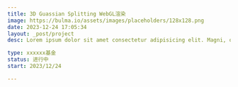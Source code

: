 ```yaml
---
title: 3D Guassian Splitting WebGL渲染
image: https://bulma.io/assets/images/placeholders/128x128.png
date: 2023-12-24 17:05:34
layout: _post/project
desc: Lorem ipsum dolor sit amet consectetur adipisicing elit. Magni, officiis iusto quia assumenda dolorum temporibus, doloribus illum a iste, ea nesciunt est repellendus nam rerum voluptates corrupti esse inventore dolor.Lorem ipsum dolor sit amet, consectetur adipisicing elit. Fuga atque

type: xxxxxx基金
status: 进行中
start: 2023/12/24

---
```


<script type="importmap">
  {
    "imports": {
      "three": "/hexo-theme-lab/assets/js/three.min.js",
      "luma-web": "/hexo-theme-lab/assets/js/luma-web.module.min.js",
      "OrbitControls": "/hexo-theme-lab/assets/js/OrbitControls.min.js"
    }
  }
</script>

<div style="display: flex; justify-content: center; align-items: center; height: 100vh;">
  <canvas id="scene" style="box-shadow: 0 0 10px rgba(0, 0, 0, 0.5);"></canvas>
</div>

<script type="module">
  import * as THREE from "three";
  import { LumaSplatsThree } from "luma-web";
  import { OrbitControls } from "OrbitControls";

  let splats = new LumaSplatsThree({
		source: 'https://lumalabs.ai/capture/c63b154c-dfa5-4fe7-9aac-9cb66fcde007',
		enableThreeShaderIntegration: false,
	});

  let scene = new THREE.Scene();
  let camera = new THREE.PerspectiveCamera( 75, 800 / 600, 0.1, 1000 );
  let renderer = new THREE.WebGLRenderer({canvas: document.querySelector('#scene')});
  renderer.setSize( 800, 600 );
  scene.add(splats);
  camera.position.z = 5;
  
  const controls = new OrbitControls( camera, renderer.domElement );
  controls.maxPolarAngle = 0.9 * Math.PI / 2;
  controls.target.set( 0, 0.1, 0 );

  function createText(text, options = {}) {
    // default options
    const defaults = {
      canvasWidth: 1024,
      canvasHeight: 512,
      font: '100px sans-serif',
      textColor: 'white',
      strokeColor: 'rgba(0, 0, 0, 0.5)',
      strokeWidth: 5,
      planeWidth: 5,
      planeHeight: 2.5,
      position: { x: 0.8, y: -0.9, z: 0 },
      rotation: { y: Math.PI / 2 },
      scale: 0.6,
    };

    const opts = { ...defaults, ...options };

    // create texture from canvas
    const texture = new THREE.Texture(canvas);
    texture.needsUpdate = true;

    // create plane geometry and mesh with the texture
    const geometry = new THREE.PlaneGeometry(opts.planeWidth, opts.planeHeight);
    const material = new THREE.MeshStandardMaterial({
      map: texture,
      transparent: false,
      alphaTest: 0.5,
      side: THREE.DoubleSide,
      premultipliedAlpha: true,
      emissive: opts.textColor,
      emissiveIntensity: 2,
    });
    const textPlane = new THREE.Mesh(geometry, material);

    // position and rotate
    textPlane.position.set(opts.position.x, opts.position.y, opts.position.z);
    textPlane.rotation.y = opts.rotation.y;
    textPlane.scale.setScalar(opts.scale);

    return textPlane;
  }

  function animate() {
    requestAnimationFrame( animate );
    renderer.render( scene, camera );
    controls.update();
  }
  animate();
</script>